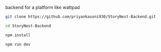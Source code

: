 backend for a platform like wattpad


```bash
git clone https://github.com/priyankasoni930/StoryNest-Backend.git
```

```bash
cd StoryNest-Backend
```


```bash
npm install
```

```bash
npm run dev
```
